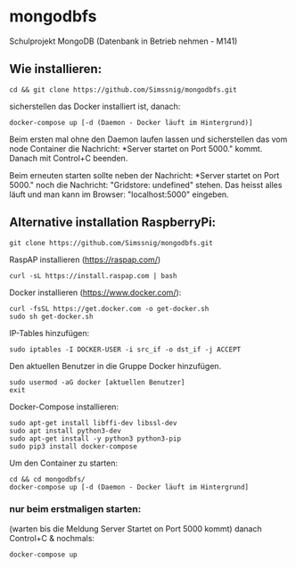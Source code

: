# mongodbfs
Schulprojekt MongoDB (Datenbank in Betrieb nehmen - M141)


## Wie installieren:
```
cd && git clone https://github.com/Simssnig/mongodbfs.git
```
  
sicherstellen das Docker installiert ist, danach: 
```
docker-compose up [-d (Daemon - Docker läuft im Hintergrund)]
```

Beim ersten mal ohne den Daemon laufen lassen und sicherstellen das vom node Container die Nachricht: *Server startet on Port 5000." kommt.
Danach mit Control+C beenden.

Beim erneuten starten sollte neben der Nachricht: *Server startet on Port 5000." noch die Nachricht: "Gridstore: undefined" stehen. Das heisst alles läuft und man kann im Browser: "localhost:5000" eingeben.


## Alternative installation RaspberryPi:
```
git clone https://github.com/Simssnig/mongodbfs.git
```

RaspAP installieren (https://raspap.com/)
```
curl -sL https://install.raspap.com | bash
```

Docker installieren (https://www.docker.com/):
```
curl -fsSL https://get.docker.com -o get-docker.sh
sudo sh get-docker.sh
```

IP-Tables hinzufügen:
```
sudo iptables -I DOCKER-USER -i src_if -o dst_if -j ACCEPT
```
   
Den aktuellen Benutzer in die Gruppe Docker hinzufügen.
```
sudo usermod -aG docker [aktuellen Benutzer]
exit
```

Docker-Compose installieren:
```
sudo apt-get install libffi-dev libssl-dev 
sudo apt install python3-dev
sudo apt-get install -y python3 python3-pip
sudo pip3 install docker-compose
```

Um den Container zu starten:
```
cd && cd mongodbfs/
docker-compose up [-d (Daemon - Docker läuft im Hintergrund]
```
### nur beim erstmaligen starten:
(warten bis die Meldung Server Startet on Port 5000 kommt) danach Control+C & nochmals:
```
docker-compose up
```
